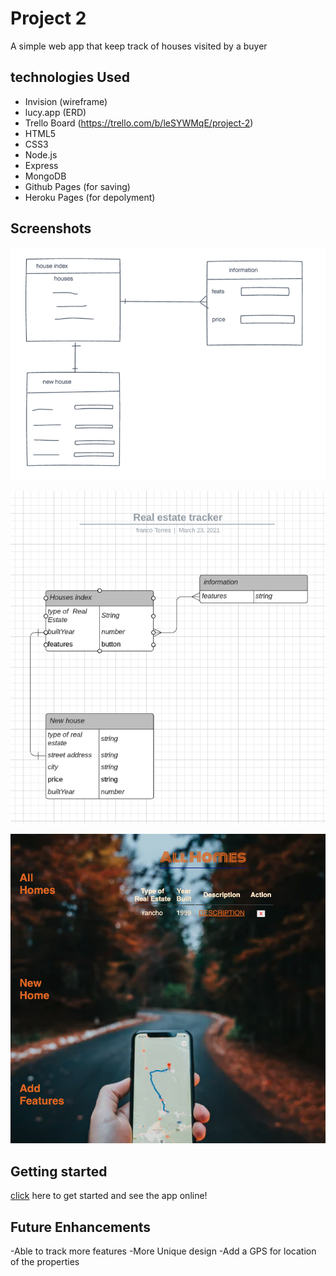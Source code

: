 # Project 2

A simple web app that keep track of houses visited by a buyer

## technologies Used
- Invision (wireframe)
- lucy.app (ERD)
- Trello Board (https://trello.com/b/leSYWMqE/project-2)
- HTML5
- CSS3
- Node.js
- Express
- MongoDB 
- Github Pages (for saving)
- Heroku Pages (for depolyment)


## Screenshots

![wireframe](./public/imgs/wireframe.png)

![ERD](./public/imgs/erd.png)

![final Result](./public/imgs/final-touch.png)

## Getting started
[click](https://homes-tracker.herokuapp.com/homes) here to get started and see the app online! 

## Future Enhancements
-Able to track more features
-More Unique design
-Add a GPS for location of the properties
